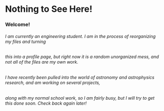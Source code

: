 # Nothing to See Here!

### Welcome!
###### I am currently an engineering student. I am in the process of reorganizing my files and turning 
###### this into a profile page, but right now it is a random unorganized mess, and not all of the files are my own work.
###### I have recently been pulled into the world of astronomy and astrophysics research, and am working on several projects,
###### along with my normal school work, so I am fairly busy, but I will try to get this done soon. Check back again later!
